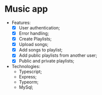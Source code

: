 # Music app
- Features:
    - [X] User authentication;
    - [X] Error handling;
    - [X] Create Playlists;
    - [X] Upload songs;
    - [X] Add songs to playlist;
    - [X] Add public playlists from another user;
    - [X] Public and private playlists;

- Technologies:
    - Typescript;
    - Express;
    - Typeorm;
    - MySql;